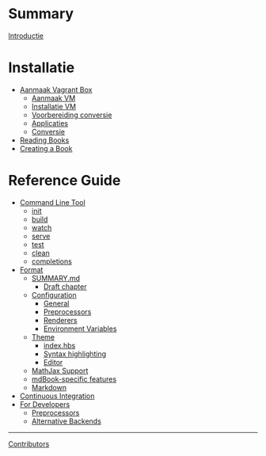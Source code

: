 # Summary

[Introductie](introductie.md)

# Installatie

- [Aanmaak Vagrant Box](box.md)
    - <a href="#aanmaak-vm"> Aanmaak VM</a>
    - <a href="#installatie-vm">Installatie VM</a>
    - <a href="#voorbereiding-conversie">Voorbereiding conversie</a>
    - <a href="#applicaties">Applicaties</a>
    - <a href="#conversie">Conversie</a>
- [Reading Books](anothertest.md)
- [Creating a Book](guide/creating.md)

# Reference Guide

- [Command Line Tool](cli/README.md)
    - [init](cli/init.md)
    - [build](cli/build.md)
    - [watch](cli/watch.md)
    - [serve](cli/serve.md)
    - [test](cli/test.md)
    - [clean](cli/clean.md)
    - [completions](cli/completions.md)
- [Format](format/README.md)
    - [SUMMARY.md](format/summary.md)
        - [Draft chapter]()
    - [Configuration](format/configuration/README.md)
        - [General](format/configuration/general.md)
        - [Preprocessors](format/configuration/preprocessors.md)
        - [Renderers](format/configuration/renderers.md)
        - [Environment Variables](format/configuration/environment-variables.md)
    - [Theme](format/theme/README.md)
        - [index.hbs](format/theme/index-hbs.md)
        - [Syntax highlighting](format/theme/syntax-highlighting.md)
        - [Editor](format/theme/editor.md)
    - [MathJax Support](format/mathjax.md)
    - [mdBook-specific features](format/mdbook.md)
    - [Markdown](format/markdown.md)
- [Continuous Integration](continuous-integration.md)
- [For Developers](for_developers/README.md)
    - [Preprocessors](for_developers/preprocessors.md)
    - [Alternative Backends](for_developers/backends.md)

-----------

[Contributors](misc/contributors.md)